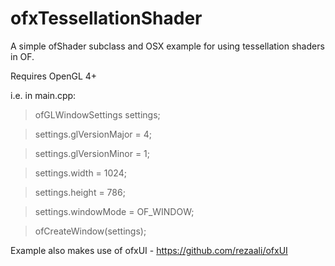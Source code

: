 # ofxTessellationShader

A simple ofShader subclass and OSX example for using tessellation shaders in OF.

Requires OpenGL 4+ 

i.e. in main.cpp:

> ofGLWindowSettings settings;

> settings.glVersionMajor = 4;

> settings.glVersionMinor = 1;

> settings.width = 1024;

> settings.height = 786;

> settings.windowMode = OF_WINDOW;

> ofCreateWindow(settings);

Example also makes use of ofxUI - https://github.com/rezaali/ofxUI